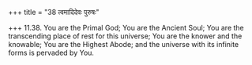 +++
title = "38 त्वमादिदेवः पुरुषः"

+++
11.38. You are the Primal God; You are the Ancient Soul; You are the
transcending place of rest for this universe; You are the knower and the
knowable; You are the Highest Abode; and the universe with its infinite
forms is pervaded by You.
